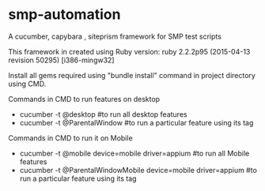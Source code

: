 # smp-automation
A cucumber, capybara , siteprism framework for SMP test scripts

This framework in created using 
Ruby version: ruby 2.2.2p95 (2015-04-13 revision 50295) [i386-mingw32]

Install all gems required using "bundle install" command in project directory using CMD.

Commands in CMD to run features on desktop

- cucumber -t @desktop #to run all desktop features 
- cucumber -t @ParentalWindow #to run a particular feature using its tag

Commands in CMD to run it on Mobile

- cucumber -t @mobile device=mobile driver=appium #to run all Mobile features 
- cucumber -t @ParentalWindowMobile device=mobile driver=appium #to run a particular feature using its tag

